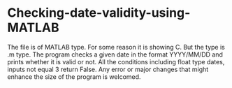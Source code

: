 # Checking-date-validity-using-MATLAB
The file is of MATLAB type. For some reason it is showing C. But the type is .m type.
The program checks a given date in the format YYYY/MM/DD and prints whether it is valid or not.
All the conditions including float type dates, inputs not equal 3 return False.
Any error or major changes that might enhance the size of the program is welcomed.
